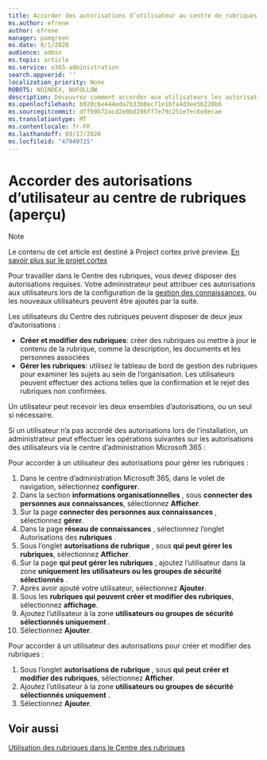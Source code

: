 ```yaml
---
title: Accorder des autorisations d’utilisateur au centre de rubriques (aperçu)
ms.author: efrene
author: efrene
manager: pamgreen
ms.date: 8/1/2020
audience: admin
ms.topic: article
ms.service: o365-administration
search.appverid: ''
localization_priority: None
ROBOTS: NOINDEX, NOFOLLOW
description: Découvrez comment accorder aux utilisateurs les autorisations nécessaires pour effectuer des tâches dans le Centre des rubriques.
ms.openlocfilehash: b920c6e444eda7b33b8ec71e1bfa4d3ee5b220b6
ms.sourcegitcommit: dffb9b72acd2e0bd286ff7e79c251e7ec6e8ecae
ms.translationtype: MT
ms.contentlocale: fr-FR
ms.lasthandoff: 09/17/2020
ms.locfileid: "47949725"
---
```

# <a name="give-user-permissions-to-the-topic-center-preview"></a>Accorder des autorisations d’utilisateur au centre de rubriques (aperçu)

> [!Note] 
> Le contenu de cet article est destiné à Project cortex privé preview. [En savoir plus sur le projet cortex](https://aka.ms/projectcortex) 

Pour travailler dans le Centre des rubriques, vous devez disposer des autorisations requises. Votre administrateur peut attribuer ces autorisations aux utilisateurs lors de la configuration de la [gestion des connaissances](set-up-knowledge-network.md), ou les nouveaux utilisateurs peuvent être ajoutés par la suite.

Les utilisateurs du Centre des rubriques peuvent disposer de deux jeux d’autorisations :

- **Créer et modifier des rubriques**: créer des rubriques ou mettre à jour le contenu de la rubrique, comme la description, les documents et les personnes associées
- **Gérer les rubriques**: utilisez le tableau de bord de gestion des rubriques pour examiner les sujets au sein de l’organisation. Les utilisateurs peuvent effectuer des actions telles que la confirmation et le rejet des rubriques non confirmées.

Un utilisateur peut recevoir les deux ensembles d’autorisations, ou un seul si nécessaire. 

Si un utilisateur n’a pas accordé des autorisations lors de l’installation, un administrateur peut effectuer les opérations suivantes sur les autorisations des utilisateurs via le centre d’administration Microsoft 365 :

Pour accorder à un utilisateur des autorisations pour gérer les rubriques :

1. Dans le centre d’administration Microsoft 365, dans le volet de navigation, sélectionnez **configurer**.
2. Dans la section **informations organisationnelles** , sous **connecter des personnes aux connaissances**, sélectionnez **Afficher**.
3. Sur la page **connecter des personnes aux connaissances** , sélectionnez **gérer**.
4. Dans la page **réseau de connaissances** , sélectionnez l’onglet Autorisations des **rubriques** .
5. Sous l’onglet **autorisations de rubrique** , sous **qui peut gérer les rubriques**, sélectionnez **Afficher**.
6.  Sur la page **qui peut gérer les rubriques** , ajoutez l’utilisateur dans la zone **uniquement les utilisateurs ou les groupes de sécurité sélectionnés** .
7. Après avoir ajouté votre utilisateur, sélectionnez **Ajouter**.
3. Sous les **rubriques qui peuvent créer et modifier des rubriques**, sélectionnez **affichage**.
4. Ajoutez l’utilisateur à la zone **utilisateurs ou groupes de sécurité sélectionnés uniquement** .
5. Sélectionnez **Ajouter**.

Pour accorder à un utilisateur des autorisations pour créer et modifier des rubriques :

1. Sous l’onglet **autorisations de rubrique** , sous **qui peut créer et modifier des rubriques**, sélectionnez **Afficher**.
2. Ajoutez l’utilisateur à la zone **utilisateurs ou groupes de sécurité sélectionnés uniquement** .
3. Sélectionnez **Ajouter**.



## <a name="see-also"></a>Voir aussi
  
[Utilisation des rubriques dans le Centre des rubriques](work-with-topics.md)



